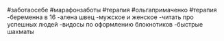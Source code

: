 #заботаосебе #марафонзаботы #терапия #ольгапримаченко #терапия 
-беременна в 16
-алена швец
-мужское и женское 
-читать про успешных людей
-видосы по оформлению блокнотиков
-быстрые шахматы

